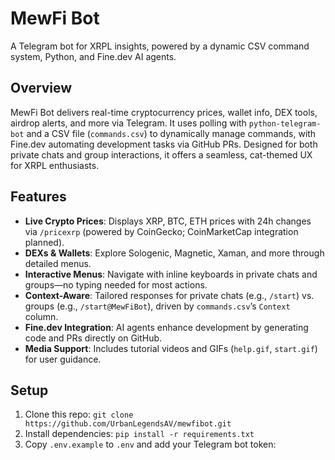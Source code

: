 # MewFi Bot
A Telegram bot for XRPL insights, powered by a dynamic CSV command system, Python, and Fine.dev AI agents.

## Overview
MewFi Bot delivers real-time cryptocurrency prices, wallet info, DEX tools, airdrop alerts, and more via Telegram. It uses polling with `python-telegram-bot` and a CSV file (`commands.csv`) to dynamically manage commands, with Fine.dev automating development tasks via GitHub PRs. Designed for both private chats and group interactions, it offers a seamless, cat-themed UX for XRPL enthusiasts.

## Features
- **Live Crypto Prices**: Displays XRP, BTC, ETH prices with 24h changes via `/pricexrp` (powered by CoinGecko; CoinMarketCap integration planned).
- **DEXs & Wallets**: Explore Sologenic, Magnetic, Xaman, and more through detailed menus.
- **Interactive Menus**: Navigate with inline keyboards in private chats and groups—no typing needed for most actions.
- **Context-Aware**: Tailored responses for private chats (e.g., `/start`) vs. groups (e.g., `/start@MewFiBot`), driven by `commands.csv`’s `Context` column.
- **Fine.dev Integration**: AI agents enhance development by generating code and PRs directly on GitHub.
- **Media Support**: Includes tutorial videos and GIFs (`help.gif`, `start.gif`) for user guidance.

## Setup
1. Clone this repo: `git clone https://github.com/UrbanLegendsAV/mewfibot.git`
2. Install dependencies: `pip install -r requirements.txt`
3. Copy `.env.example` to `.env` and add your Telegram bot token:
